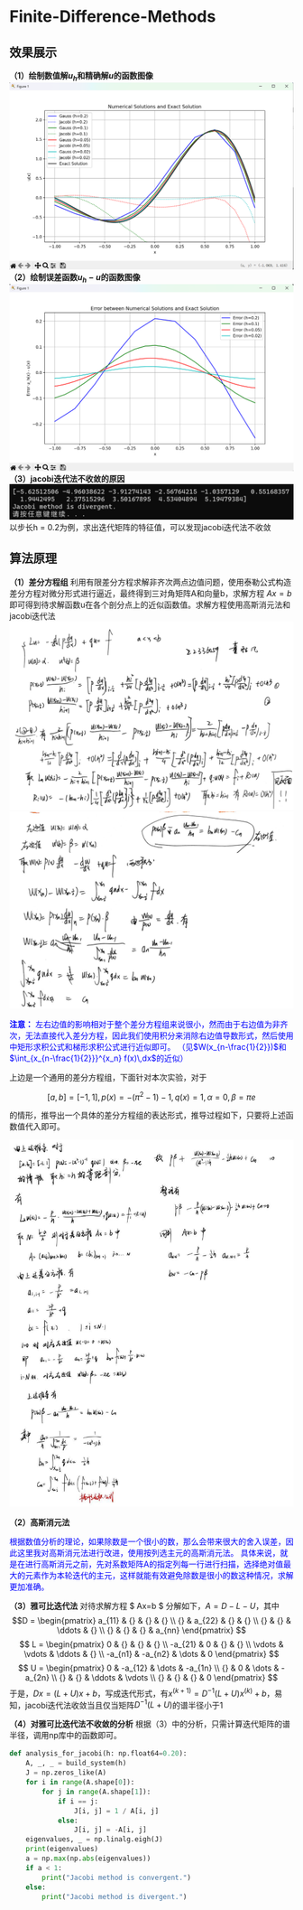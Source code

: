 # Finite-Difference-Methods

## 效果展示
**（1）绘制数值解$u_h$和精确解$u$的函数图像**
![](2025-03-16-22-17-43.png)
**（2）绘制误差函数$u_h - u$的函数图像**
![](2025-03-16-22-18-31.png)
**（3）jacobi迭代法不收敛的原因**
![](2025-03-16-22-20-17.png)
以步长h = 0.2为例，求出迭代矩阵的特征值，可以发现jacobi迭代法不收敛

## 算法原理

**（1）差分方程组**
利用有限差分方程求解非齐次两点边值问题，使用泰勒公式构造差分方程对微分形式进行逼近，最终得到三对角矩阵A和向量b，求解方程 $Ax = b$ 即可得到待求解函数u在各个剖分点上的近似函数值。求解方程使用高斯消元法和jacobi迭代法
![](2025-03-16-20-44-21.png)
![](2025-03-16-20-44-22.png)

<font color=blue>**注意：**
左右边值的影响相对于整个差分方程组来说很小，然而由于右边值为非齐次，无法直接代入差分方程，因此我们使用积分来消除右边值导数形式，然后使用中矩形求积公式和梯形求积公式进行近似即可。
（见$W(x_{n-\frac{1}{2}})$和$\int_{x_{n-\frac{1}{2}}}^{x_n} f(x)\,dx$的近似）

</font>
上边是一个通用的差分方程组，下面针对本次实验，对于

$$
[a,b]=[-1,1],p(x)=-(π^2-1)-1,q(x)=1,\alpha=0,\beta =\pi e 
$$

的情形，推导出一个具体的差分方程组的表达形式，推导过程如下，只要将上述函数值代入即可。

![](2025-03-16-20-44-23.png)


**（2）高斯消元法**

<font color=blue>根据数值分析的理论，如果除数是一个很小的数，那么会带来很大的舍入误差，因此这里我对高斯消元法进行改进，使用按列选主元的高斯消元法。
具体来说，就是在进行高斯消元之前，先对系数矩阵A的指定列每一行进行扫描，选择绝对值最大的元素作为本轮迭代的主元，这样就能有效避免除数是很小的数这种情况，求解更加准确。</font>


**（3）雅可比迭代法**
对待求解方程 $ Ax=b $ 分解如下，$A=D-L-U$，其中
$$D = 
\begin{pmatrix}
a_{11} & {} & {} & {} \\
{} & a_{22} & {} & {} \\
{} & {} & \ddots & {} \\
{} & {} & {} & a_{nn}
\end{pmatrix}
$$
$$
L = 
\begin{pmatrix}
0 & {} & {} & {} \\
-a_{21} & 0 & {} & {} \\
\vdots & \vdots & \ddots & {} \\
-a_{n1} & -a_{n2} & \dots & 0
\end{pmatrix}
$$
$$
U = 
\begin{pmatrix}
0 & -a_{12} & \dots & -a_{1n} \\
{} & 0 & \dots & -a_{2n} \\
{} & {} & \ddots & \vdots \\
{} & {} & {} & 0
\end{pmatrix}
$$
于是，$Dx = (L+U)x+b$，写成迭代形式，有$x^{(k+1)} = D^{-1}(L+U)x^{(k)}+b$，易知，jacobi迭代法收敛当且仅当矩阵$D^{-1}(L+U)$的谱半径小于1

**（4）对雅可比迭代法不收敛的分析**
根据（3）中的分析，只需计算迭代矩阵的谱半径，调用np库中的函数即可。
```python
def analysis_for_jacobi(h: np.float64=0.20):
    A, _, _ = build_system(h)
    J = np.zeros_like(A)
    for i in range(A.shape[0]):
        for j in range(A.shape[1]):
            if i == j:
                J[i, j] = 1 / A[i, j]
            else:
                J[i, j] = -A[i, j]
    eigenvalues, _ = np.linalg.eigh(J)
    print(eigenvalues)
    a = np.max(np.abs(eigenvalues))
    if a < 1:
        print("Jacobi method is convergent.")
    else:
        print("Jacobi method is divergent.")
```


